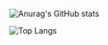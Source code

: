 ![Anurag's GitHub stats](https://github-readme-stats.vercel.app/api?username=SandrZeus&show_icons=true&theme=tokyonight)

![Top Langs](https://github-readme-stats.vercel.app/api/top-langs/?username=SandrZeus&langs_count=10&layout=donut&theme=tokyonight)
